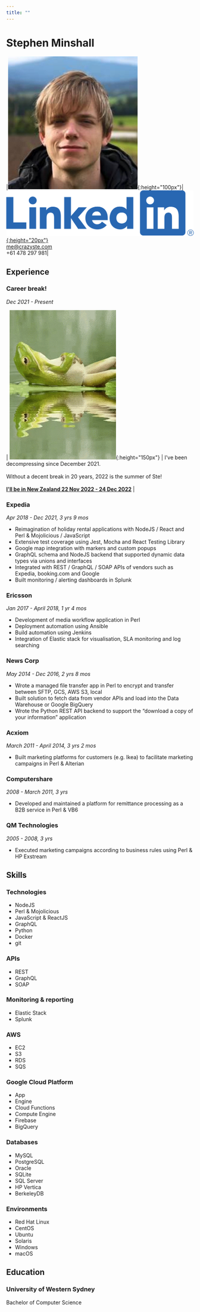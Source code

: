 ```yaml
---
title: ""
---
```


# Stephen Minshall

|![Hey!](assets/me.png){:height="100px"}|[![LinkedIn](assets/LI-Logo.png){:height="20px"}](https://linkedin.com/in/stephenminshall)<br>[me@crazyste.com](mailto:me@crazyste.com)<br>+61 478 297 981|

## Experience

### Career break!

*Dec 2021 - Present*

| ![Decompressing](assets/frog-chill.gif){:height="150px"} | I've been decompressing since December 2021.<br /><br />Without a decent break in 20 years, 2022 is the summer of Ste!<br><br> [**I'll be in New Zealand 22 Nov 2022 - 24 Dec 2022**](https://www.skylarkcabin.co.nz/) |

### Expedia

*Apr 2018 - Dec 2021, 3 yrs 9 mos*

- Reimagination of holiday rental applications with NodeJS / React and Perl & Mojolicious / JavaScript
- Extensive test coverage using Jest, Mocha and React Testing Library
- Google map integration with markers and custom popups
- GraphQL schema and NodeJS backend that supported dynamic data types via unions and interfaces
- Integrated with REST / GraphQL / SOAP APIs of vendors such as Expedia, booking.com and Google
- Built monitoring / alerting dashboards in Splunk

### Ericsson

*Jan 2017 - April 2018, 1 yr 4 mos*

- Development of media workflow application in Perl
- Deployment automation using Ansible
- Build automation using Jenkins
- Integration of Elastic stack for visualisation, SLA monitoring and log searching

### News Corp

*May 2014 - Dec 2016, 2 yrs 8 mos*

- Wrote a managed file transfer app in Perl to encrypt and transfer between SFTP, GCS, AWS S3, local
- Built solution to fetch data from vendor APIs and load into the Data Warehouse or Google BigQuery
- Wrote the Python REST API backend to support the “download a copy of your information” application

### Acxiom

*March 2011 - April 2014, 3 yrs 2 mos*

- Built marketing platforms for customers (e.g. Ikea) to facilitate marketing campaigns in Perl & Alterian

### Computershare

*2008 - March 2011, 3 yrs*

- Developed and maintained a platform for remittance processing as a B2B service in Perl & VB6

### QM Technologies

*2005 - 2008, 3 yrs*

- Executed marketing campaigns according to business rules using Perl & HP Exstream

## Skills

### Technologies

- NodeJS
- Perl & Mojolicious
- JavaScript & ReactJS
- GraphQL
- Python
- Docker
- git

### APIs

- REST
- GraphQL
- SOAP

### Monitoring & reporting

- Elastic Stack
- Splunk

### AWS

- EC2
- S3
- RDS
- SQS

### Google Cloud Platform

- App
- Engine
- Cloud Functions
- Compute Engine
- Firebase
- BigQuery

### Databases

- MySQL
- PostgreSQL
- Oracle
- SQLite
- SQL Server
- HP Vertica
- BerkeleyDB

### Environments

- Red Hat Linux
- CentOS
- Ubuntu
- Solaris
- Windows
- macOS

## Education

### University of Western Sydney

Bachelor of Computer Science
